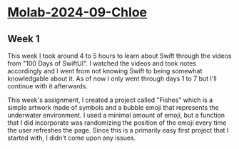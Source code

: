 # [Molab-2024-09-Chloe](https://github.com/chloegg/molab-2024-09-Chloe/tree/main)

## Week 1
This week I took around 4 to 5 hours to learn about Swift through the videos from "100 Days of SwiftUI". I watched the videos and took notes accordingly and I went from not knowing Swift to being somewhat knowledgable about it. As of now I only went through days 1 to 7 but I'll continue with it afterwards. 

This week's assignment, I created a project called "Fishes" which is a simple artwork made of symbols and a bubble emoji that represents the underwater environment. I used a minimal amount of emoji, but a function that I did incorporate was randomizing the position of the emoji every time the user refreshes the page. Since this is a primarily easy first project that I started with, I didn't come upon any issues. 

